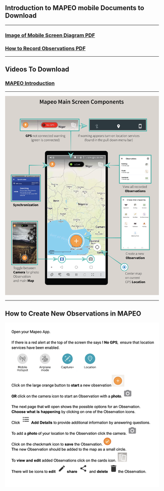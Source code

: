 ## Introduction to MAPEO mobile Documents to Download

---

### [Image of Mobile Screen Diagram PDF](docsPDF/AdamawaPDF.pdf)

### [How to Record Observations PDF](docsPDF/recordObservations.pdf)

---

## Videos To Download

### [MAPEO Introduction](videos/MapeoIntro.mp4)    

---

![Mobile Diagram](images/Adam.png)

---

## How to Create New Observations in MAPEO 
![figure1.1.1.png](images/IntroTextAi.png)